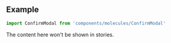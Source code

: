<!-- # Badge :

Application ConfirmModal.

<!-- Brief summary of what the component is, and what it's for. -->


<!-- STORY -->

## Example

```js
import ConfirmModal from 'components/molecules/ConfirmModal'
```

<!-- SOURCE -->

<!-- STORY_SOURCE -->

<!-- STORY HIDE START -->

The content here won't be shown in stories.

<!-- STORY HIDE END -->

<!-- PROPS -->
